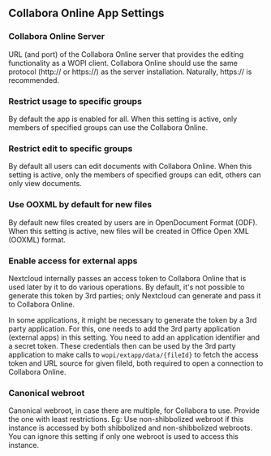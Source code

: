 ## Collabora Online App Settings

### Collabora Online Server
URL (and port) of the Collabora Online server that provides the editing functionality as a WOPI client. Collabora Online should use the same protocol (http:// or https://) as the server installation. Naturally, https:// is recommended.

### Restrict usage to specific groups
By default the app is enabled for all. When this setting is active, only members of specified groups can use the Collabora Online.

### Restrict edit to specific groups
By default all users can edit documents with Collabora Online. When this setting is active, only the members of specified groups can edit, others can only view documents.

### Use OOXML by default for new files
By default new files created by users are in OpenDocument Format (ODF). When this setting is active, new files will be created in Office Open XML (OOXML) format. 

### Enable access for external apps
Nextcloud internally passes an access token to Collabora Online that is used later by it to do various operations. By default, it's not possible to generate this token by 3rd parties; only Nextcloud can generate and pass it to Collabora Online.

In some applications, it might be necessary to generate the token by a 3rd party application. For this, one needs to add the 3rd party application (external apps) in this setting. You need to add an application identifier and a secret
token. These credentials then can be used by the 3rd party application to make calls to `wopi/extapp/data/{fileId}` to fetch the access token and URL source for given fileId, both required to open a connection to Collabora Online.

### Canonical webroot
Canonical webroot, in case there are multiple, for Collabora to use. Provide the one with least restrictions. Eg: Use non-shibbolized webroot if this instance is accessed by both shibbolized and non-shibbolized webroots. You can ignore this setting if only one webroot is used to access this instance.

